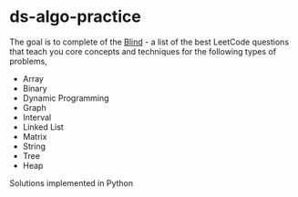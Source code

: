 # ds-algo-practice

The goal is to complete of the [Blind](https://www.teamblind.com/post/New-Year-Gift---Curated-List-of-Top-75-LeetCode-Questions-to-Save-Your-Time-OaM1orEU) - a list of the best LeetCode questions that teach you core concepts and techniques for the following types of problems,
- Array
- Binary
- Dynamic Programming
- Graph
- Interval
- Linked List
- Matrix
- String
- Tree
- Heap

Solutions implemented in Python
